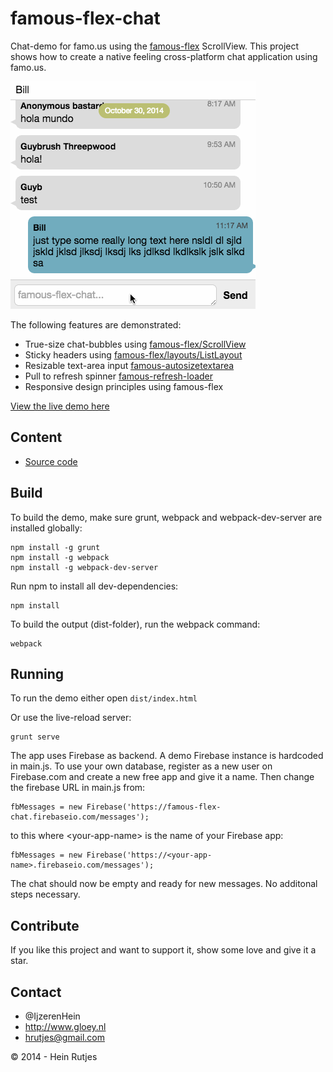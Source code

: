famous-flex-chat
==========

Chat-demo for famo.us using the [famous-flex](https://github.com/IjzerenHein/famous-flex) ScrollView. This project shows how to create a native feeling cross-platform chat application using famo.us.

![Screenshot](screenshot.gif)

The following features are demonstrated:

-	True-size chat-bubbles using [famous-flex/ScrollView](https://github.com/IjzerenHein/famous-flex/blob/master/docs/ScrollView.md)
-	Sticky headers using [famous-flex/layouts/ListLayout](https://github.com/IjzerenHein/famous-flex/blob/master/docs/layouts/ListLayout.md)
-	Resizable text-area input [famous-autosizetextarea](https://github.com/IjzerenHein/famous-autosizetextarea)
-	Pull to refresh spinner [famous-refresh-loader](https://github.com/IjzerenHein/famous-refresh-loader)
-	Responsive design principles using famous-flex

[View the live demo here](https://rawgit.com/IjzerenHein/famous-flex-chat/master/dist/index.html)


## Content

-	[Source code](./src/main.js)


## Build

To build the demo, make sure grunt, webpack and webpack-dev-server are installed globally:

```
npm install -g grunt
npm install -g webpack
npm install -g webpack-dev-server
```

Run npm to install all dev-dependencies:

```
npm install
```

To build the output (dist-folder), run the webpack command:

```
webpack
```


## Running

To run the demo either open `dist/index.html`

Or use the live-reload server:

```
grunt serve
```

The app uses Firebase as backend. A demo Firebase instance is hardcoded in main.js. 
To use your own database, register as a new user on Firebase.com and create a new free app and give it a name. Then change the firebase URL in main.js from:

```
fbMessages = new Firebase('https://famous-flex-chat.firebaseio.com/messages');
```
to this where &lt;your-app-name&gt; is the name of your Firebase app:

```
fbMessages = new Firebase('https://<your-app-name>.firebaseio.com/messages');
```

The chat should now be empty and ready for new messages. No additonal steps necessary.

## Contribute

If you like this project and want to support it, show some love
and give it a star.


## Contact
- 	@IjzerenHein
- 	http://www.gloey.nl
- 	hrutjes@gmail.com

© 2014 - Hein Rutjes
